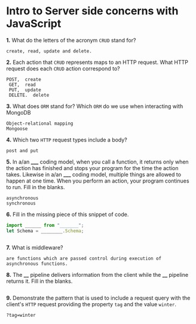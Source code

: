 # Intro to Server side concerns with JavaScript

**1.** What do the letters of the acronym `CRUD` stand for?

<!-- enter you answer in the space below -->

```
create, read, update and delete.
```

**2.** Each action that `CRUD` represents maps to an HTTP request. What HTTP request does each `CRUD` action correspond to?

<!-- enter you answer in the space below -->

```
POST,  create
 GET,  read
 PUT,  update
 DELETE.  delete
```

**3.** What does `ORM` stand for? Which `ORM` do we use when interacting with MongoDB

<!-- enter you answer in the space below -->

```
Object-relational mapping
Mongoose
```

**4.** Which two `HTTP` request types include a body?

<!-- enter you answer in the space below -->

```
post and put
```

**5.** In a/an **\_\_\_** coding model, when you call a function, it returns only when the action has finished and stops your program for the time the action takes. Likewise in a/an **\_\_\_** coding model, multiple things are allowed to happen at one time. When you perform an action, your program continues to run. Fill in the blanks.

<!-- enter you answer in the space below -->

```
asynchronous
synchronous
```

**6.** Fill in the missing piece of this snippet of code.

```js
import ______ from "_______";
let Schema = ________.Schema;
```

<!-- enter you answer in the space below -->

```

```

**7.** What is middleware?

<!-- enter you answer in the space below -->

```
are functions which are passed control during execution of asynchronous functions.
```

**8.** The **\_\_** pipeline delivers information from the client while the **\_\_** pipeline returns it. Fill in the blanks.

<!-- enter you answer in the space below -->

```

```

**9.**
Demonstrate the pattern that is used to include a request query with the client's `HTTP` request providing the property `tag` and the value `winter`.

<!-- enter you answer in the space below -->

```
?tag=winter

```

